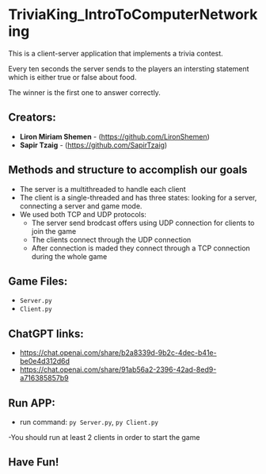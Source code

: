 # TriviaKing_IntroToComputerNetworking

This is a client-server application that implements a trivia contest.

Every ten seconds the server sends to the players an intersting statement which is either true or false about food.

The winner is the first one to answer correctly.


## Creators:
* **Liron Miriam Shemen** - (https://github.com/LironShemen)
* **Sapir Tzaig** - (https://github.com/SapirTzaig)

## Methods and structure to accomplish our goals
- The server is a multithreaded to handle each client
- The client is a single-threaded and has three states: looking for a server, connecting a server and game mode.
- We used both TCP and UDP protocols:
  - The server send brodcast offers using UDP connection for clients to join the game
  - The clients connect through the UDP connection
  - After connection is maded they connect through a TCP connection during the whole game


## Game Files:

- `Server.py`
- `Client.py`

## ChatGPT links:
- https://chat.openai.com/share/b2a8339d-9b2c-4dec-b41e-be0e4d312d6d
- https://chat.openai.com/share/91ab56a2-2396-42ad-8ed9-a716385857b9

## Run APP:
- run command: `py Server.py`, `py Client.py`

-You should run at least 2 clients in order to start the game

## Have Fun!
